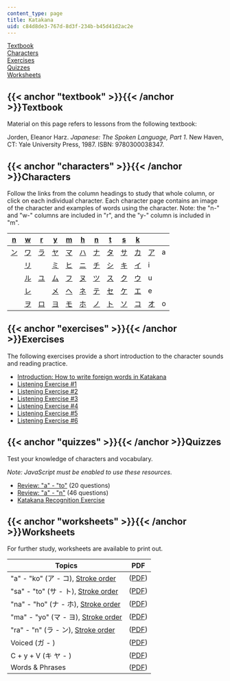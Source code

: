```yaml
---
content_type: page
title: Katakana
uid: c84d8de3-767d-8d3f-234b-b45d41d2ac2e
---
```


[Textbook](#textbook)  
[Characters](#characters)  
[Exercises](#exercises)  
[Quizzes](#quizzes)  
[Worksheets](#worksheets)

{{< anchor "textbook" >}}{{< /anchor >}}Textbook
------------------------------------------------

Material on this page refers to lessons from the following textbook:

Jorden, Eleanor Harz. _Japanese: The Spoken Language, Part 1_. New Haven, CT: Yale University Press, 1987. ISBN: 9780300038347.

{{< anchor "characters" >}}{{< /anchor >}}Characters
----------------------------------------------------

Follow the links from the column headings to study that whole column, or click on each individual character. Each character page contains an image of the character and examples of words using the character. Note: the "n-" and "w-" columns are included in "r", and the "y-" column is included in "m".

| [n](/resources/res-21g-01-kana-spring-2010/katakana/katakana-ra-n) | [w](/resources/res-21g-01-kana-spring-2010/katakana/katakana-ra-n) | [r](/resources/res-21g-01-kana-spring-2010/katakana/katakana-ra-n) | [y](/resources/res-21g-01-kana-spring-2010/katakana/katakana-ma-yo) | [m](/resources/res-21g-01-kana-spring-2010/katakana/katakana-ma-yo) | [h](/resources/res-21g-01-kana-spring-2010/katakana/katakana-ha-ho) | [n](/resources/res-21g-01-kana-spring-2010/katakana/katakana-na-no) | [t](/resources/res-21g-01-kana-spring-2010/katakana/katakana-ta-to) | [s](/resources/res-21g-01-kana-spring-2010/katakana/katakana-sa-so) | [k](/resources/res-21g-01-kana-spring-2010/katakana/katakana-ka-ko) |  [](/resources/res-21g-01-kana-spring-2010/katakana/katakana-a-o)  | &nbsp; |
| --- | --- | --- | --- | --- | --- | --- | --- | --- | --- | --- | --- |
| [ン](/resources/res-21g-01-kana-spring-2010/katakana/katakana-n) | [ワ](/resources/res-21g-01-kana-spring-2010/katakana/katakana-wa) | [ラ](/resources/res-21g-01-kana-spring-2010/katakana/katakana-ra) | [ヤ](/resources/res-21g-01-kana-spring-2010/katakana/katakana-ya) | [マ](/resources/res-21g-01-kana-spring-2010/katakana/katakana-ma) | [ハ](/resources/res-21g-01-kana-spring-2010/katakana/katakana-ha) | [ナ](/resources/res-21g-01-kana-spring-2010/katakana/katakana-na) | [タ](/resources/res-21g-01-kana-spring-2010/katakana/katakana-ta) | [サ](/resources/res-21g-01-kana-spring-2010/katakana/katakana-sa) | [カ](/resources/res-21g-01-kana-spring-2010/katakana/katakana-ka) | [ア](/resources/res-21g-01-kana-spring-2010/katakana/katakana-a) | a |
| &nbsp; | [リ](/resources/res-21g-01-kana-spring-2010/katakana/katakana-ri) | &nbsp; | [ミ](/resources/res-21g-01-kana-spring-2010/katakana/katakana-mi) | [ヒ](/resources/res-21g-01-kana-spring-2010/katakana/katakana-hi) | [ニ](/resources/res-21g-01-kana-spring-2010/katakana/katakana-ni) | [チ](/resources/res-21g-01-kana-spring-2010/katakana/katakana-ti-chi) | [シ](/resources/res-21g-01-kana-spring-2010/katakana/katakana-si-shi) | [キ](/resources/res-21g-01-kana-spring-2010/katakana/katakana-ki) | [イ](/resources/res-21g-01-kana-spring-2010/katakana/katakana-i) | i |
| &nbsp; | [ル](/resources/res-21g-01-kana-spring-2010/katakana/katakana-ru) | [ユ](/resources/res-21g-01-kana-spring-2010/katakana/katakana-yu) | [ム](/resources/res-21g-01-kana-spring-2010/katakana/katakana-mu) | [フ](/resources/res-21g-01-kana-spring-2010/katakana/katakana-hu-fu) | [ヌ](/resources/res-21g-01-kana-spring-2010/katakana/katakana-nu) | [ツ](/resources/res-21g-01-kana-spring-2010/katakana/katakana-tu-tsu) | [ス](/resources/res-21g-01-kana-spring-2010/katakana/katakana-su) | [ク](/resources/res-21g-01-kana-spring-2010/katakana/katakana-ku) | [ウ](/resources/res-21g-01-kana-spring-2010/katakana/katakana-u) | u |
| &nbsp; | [レ](/resources/res-21g-01-kana-spring-2010/katakana/katakana-re) | &nbsp; | [メ](/resources/res-21g-01-kana-spring-2010/katakana/katakana-me) | [ヘ](/resources/res-21g-01-kana-spring-2010/katakana/katakana-he) | [ネ](/resources/res-21g-01-kana-spring-2010/katakana/katakana-ne) | [テ](/resources/res-21g-01-kana-spring-2010/katakana/katakana-te) | [セ](/resources/res-21g-01-kana-spring-2010/katakana/katakana-se) | [ケ](/resources/res-21g-01-kana-spring-2010/katakana/katakana-ke) | [エ](/resources/res-21g-01-kana-spring-2010/katakana/katakana-e) | e |
| &nbsp; | [ヲ](/resources/res-21g-01-kana-spring-2010/katakana/katakana-w-o) | [ロ](/resources/res-21g-01-kana-spring-2010/katakana/katakana-ro) | [ヨ](/resources/res-21g-01-kana-spring-2010/katakana/katakana-yo) | [モ](/resources/res-21g-01-kana-spring-2010/katakana/katakana-mo) | [ホ](/resources/res-21g-01-kana-spring-2010/katakana/katakana-ho) | [ノ](/resources/res-21g-01-kana-spring-2010/katakana/katakana-no) | [ト](/resources/res-21g-01-kana-spring-2010/katakana/katakana-to) | [ソ](/resources/res-21g-01-kana-spring-2010/katakana/katakana-so) | [コ](/resources/res-21g-01-kana-spring-2010/katakana/katakana-ko) | [オ](/resources/res-21g-01-kana-spring-2010/katakana/katakana-o) | o 

{{< anchor "exercises" >}}{{< /anchor >}}Exercises
--------------------------------------------------

The following exercises provide a short introduction to the character sounds and reading practice.

*   [Introduction: How to write foreign words in Katakana](/resources/res-21g-01-kana-spring-2010/katakana)
*   [Listening Exercise #1](/resources/res-21g-01-kana-spring-2010/katakana/katakana-exercise-sheet-listening-1)
*   [Listening Exercise #2](/resources/res-21g-01-kana-spring-2010/katakana/katakana-exercise-sheet-listening-2)
*   [Listening Exercise #3](/resources/res-21g-01-kana-spring-2010/katakana/katakana-exercise-sheet-listening-3)
*   [Listening Exercise #4](/resources/res-21g-01-kana-spring-2010/katakana/katakana-exercise-sheet-listening-4)
*   [Listening Exercise #5](/resources/res-21g-01-kana-spring-2010/katakana/katakana-exercise-sheet-listening-5)
*   [Listening Exercise #6](/resources/res-21g-01-kana-spring-2010/katakana/katakana-exercise-sheet-listening-6)

{{< anchor "quizzes" >}}{{< /anchor >}}Quizzes
----------------------------------------------

Test your knowledge of characters and vocabulary.

_Note: JavaScript must be enabled to use these resources_.

*   [Review: "a" - "to"](/resources/res-21g-01-kana-spring-2010/katakana/katakana-review-quiz-a-to) (20 questions)
*   [Review: "a" - "n"](/resources/res-21g-01-kana-spring-2010/katakana/katakana-review-quiz-a-n) (46 questions)
*   [Katakana Recognition Exercise](/resources/res-21g-01-kana-spring-2010/katakana/katakana-recognition-exercise)

{{< anchor "worksheets" >}}{{< /anchor >}}Worksheets
----------------------------------------------------

For further study, worksheets are available to print out.

| Topics | PDF |
| --- | --- |
| "a" - "ko" (ア - コ), [Stroke order](/resources/res-21g-01-kana-spring-2010/katakana/stroke-order-a-o) | ([PDF](/resources/res-21g-01-kana-spring-2010/katakana/MITRES_21G_01S10_k1.pdf)) |
| "sa" - "to" (サ - ト), [Stroke order](/resources/res-21g-01-kana-spring-2010/katakana/stroke-2) | ([PDF](/resources/res-21g-01-kana-spring-2010/katakana/MITRES_21G_01S10_k2.pdf)) |
| "na" - "ho" (ナ - ホ), [Stroke order](/resources/res-21g-01-kana-spring-2010/katakana/stroke-3) | ([PDF](/resources/res-21g-01-kana-spring-2010/katakana/MITRES_21G_01S10_k3.pdf)) |
| "ma" - "yo" (マ - ヨ), [Stroke order](/resources/res-21g-01-kana-spring-2010/katakana/stroke-4) | ([PDF](/resources/res-21g-01-kana-spring-2010/katakana/MITRES_21G_01S10_k4.pdf)) |
| "ra" - "n" (ラ - ン), [Stroke order](/resources/res-21g-01-kana-spring-2010/katakana/stroke-5) | ([PDF](/resources/res-21g-01-kana-spring-2010/katakana/MITRES_21G_01S10_k5.pdf)) |
| Voiced (ガ - ) | ([PDF](/resources/res-21g-01-kana-spring-2010/katakana/MITRES_21G_01S10_k6.pdf)) |
| C + y + V (キ ヤ - ) | ([PDF](/resources/res-21g-01-kana-spring-2010/katakana/MITRES_21G_01S10_k7.pdf)) |
| Words & Phrases | ([PDF](/resources/res-21g-01-kana-spring-2010/katakana/MITRES_21G_01S10_k8.pdf))